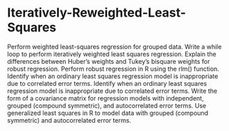 # Iteratively-Reweighted-Least-Squares
Perform weighted least-squares regression for grouped data.
Write a while loop to perform iteratively weighted least squares regression.
Explain the differences between Huber’s weights and Tukey’s bisquare weights for robust regression.
Perform robust regression in R using the rlm() function.
Identify when an ordinary least squares regression model is inappropriate due to correlated error terms.
Identify when an ordinary least squares regression model is inappropriate due to correlated error terms.
Write the form of a covariance matrix for regression models with independent, grouped (compound symmetric), and autocorrelated error terms.
Use generalized least squares in R to model data with grouped (compound symmetric) and autocorrelated error terms.
